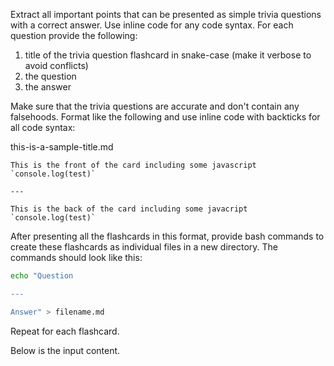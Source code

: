 Extract all important points that can be presented as simple trivia questions with a correct answer. Use inline code for any code syntax. For each question provide the following:

1. title of the trivia question flashcard in snake-case (make it verbose to avoid conflicts)
2. the question
3. the answer

Make sure that the trivia questions are accurate and don't contain any falsehoods.
Format like the following and use inline code with backticks for all code syntax:

this-is-a-sample-title.md

```
This is the front of the card including some javascript `console.log(test)`

---

This is the back of the card including some javacript `console.log(test)`
```

After presenting all the flashcards in this format, provide bash commands to create these flashcards as individual files in a new directory. The commands should look like this:

```bash
echo "Question

---

Answer" > filename.md
```

Repeat for each flashcard.

Below is the input content.
